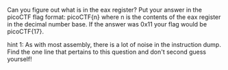 Can you figure out what is in the eax register?
Put your answer in the picoCTF flag format: picoCTF{n} where n is the contents of the eax register in the decimal number base.
If the answer was 0x11 your flag would be picoCTF{17}.

hint 1: As with most assembly, there is a lot of noise in the instruction dump. Find the one line that pertains to this question and don't second guess yourself!
